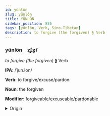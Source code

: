 ```yaml
---
id: yünlön
slug: yünlön
title: YÜNLÖN
sidebar_position: 855
tags: [yünlön, Verb, Sino-Tibetan]
description: to forgive (the forgiven) § Verb
---
```


### yünlön&emsp;<span kind="abugida">ɀ̃ʄʓ̃ı</span>

*to forgive (the forgiven)* **§** Verb

**IPA**: /ˈjun.lon/

**Verb**: to forgive/excuse/pardon

**Noun**: the forgiven

**Modifier**: forgiveable/excuseable/pardonable

<details>
    <summary>Origin</summary>
    Cantonese 原諒 jyun4 loeng6 /ȷyːn.lœːŋ/<br/>
    <em>Sino-Tibetan Language Family</em>
</details>